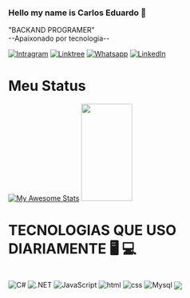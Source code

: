  ### Hello my name is Carlos Eduardo 👋
  "BACKAND PROGRAMER"<br>
 --Apaixonado por tecnologia--

[![Intragram](https://img.shields.io/badge/Instagram-E4405F?style=for-the-badge&logo=instagram&logoColor=white)](https://www.instagram.com/eduardo.dev21/)
[![Linktree](https://img.shields.io/badge/linktree-39E09B?style=for-the-badge&logo=linktree&logoColor=white)](https://linktr.ee/Eduardodev)
[![Whatsapp](https://img.shields.io/badge/WhatsApp-25D366?style=for-the-badge&logo=whatsapp&logoColor=white)](https://api.whatsapp.com/send/?phone=5588997007833&text&type=phone_number&app_absent=0)
[![LinkedIn](https://img.shields.io/badge/LinkedIn-0077B5?style=for-the-badge&logo=linkedin&logoColor=white
)](https://www.linkedin.com/in/carlos-eduardo-de-sousa-fernandes-80b00426b/)

<h1>Meu Status</h1>

[![My Awesome Stats](https://awesome-github-stats.azurewebsites.net/user-stats/eduardodevsousa21?cardType=github&theme=github-dark&preferLogin=false&Background=000000&Text=FFFFFFCC&Title=008FFFE1&Border=0A10FF&Ring=0A10FF)](https://git.io/awesome-stats-card)
 <img width="45%" height="195px" src="https://github-readme-stats.vercel.app/api/top-langs/?username=eduardodevsousa21&layout=compact&hide_border=false&border_color=0A10FF&title_color=008FFFE1&text_color=FAFAFA&bg_color=000000" />
 


<h1>TECNOLOGIAS QUE USO DIARIAMENTE 🖥️ 💻 </h1>
<div style="display: inline-block;"><br>
    <img alt="C#" src="https://img.shields.io/badge/C%23-239120?style=for-the-badge&logo=c-sharp&logoColor=white" >
    <img alt=".NET" src="https://img.shields.io/badge/.NET-5C2D91?style=for-the-badge&logo=.net&logoColor=white" >
    <img alt="JavaScript" src="https://img.shields.io/badge/JavaScript-F7DF1E?style=for-the-badge&logo=javascript&logoColor=black" >
    <img alt="html" src="https://img.shields.io/badge/HTML5-E34F26?style=for-the-badge&logo=html5&logoColor=white" >
    <img alt="css" src="https://img.shields.io/badge/CSS3-1572B6?style=for-the-badge&logo=css3&logoColor=white" >
    <img alt="Mysql" src="https://img.shields.io/badge/MySQL-00000F?style=for-the-badge&logo=mysql&logoColor=white" >
    <img align="center" src="https://github-readme-activity-graph.vercel.app/graph?username=eduardodevsousa21&point=008FFFE1&area_color=C77DFF&color=ffffff&custom_title=Carlos%20Eduardo%20Contribution%20Graph&line=0A10FFFF&bg_color=0d1117&hide_border=true&area=true)" />

   
</div>


